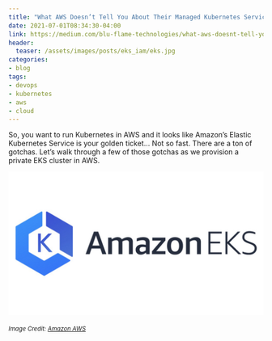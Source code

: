 ```yaml
---
title: "What AWS Doesn’t Tell You About Their Managed Kubernetes Service (EKS)"
date: 2021-07-01T08:34:30-04:00
link: https://medium.com/blu-flame-technologies/what-aws-doesnt-tell-you-about-their-managed-kubernetes-service-eks-1d58c6005e72
header:
  teaser: /assets/images/posts/eks_iam/eks.jpg
categories:
- blog
tags:
- devops
- kubernetes
- aws
- cloud
---
```


So, you want to run Kubernetes in AWS and it looks like Amazon’s Elastic Kubernetes Service is your golden ticket… Not so fast. There are a ton of gotchas. Let’s walk through a few of those gotchas as we provision a private EKS cluster in AWS.

![EKS](/assets/images/posts/eks_iam/eks.jpg)

_<small>Image Credit: [Amazon AWS](https://aws.amazon.com/)</small>_
